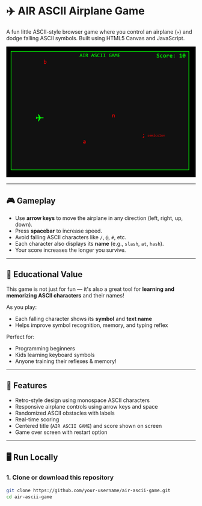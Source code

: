 # ✈️ AIR ASCII Airplane Game

A fun little ASCII-style browser game where you control an airplane (`✈`) and dodge falling ASCII symbols. Built using HTML5 Canvas and JavaScript.

<img src="./airascii.png" alt="AIR ASCII Game Screenshot" width="600"/>

---

## 🎮 Gameplay

- Use **arrow keys** to move the airplane in any direction (left, right, up, down).
- Press **spacebar** to increase speed.
- Avoid falling ASCII characters like `/`, `@`, `#`, etc.
- Each character also displays its **name** (e.g., `slash`, `at`, `hash`).
- Your score increases the longer you survive.

---

## 🧠 Educational Value

This game is not just for fun — it's also a great tool for **learning and memorizing ASCII characters** and their names!

As you play:
- Each falling character shows its **symbol** and **text name**
- Helps improve symbol recognition, memory, and typing reflex

Perfect for:
- Programming beginners  
- Kids learning keyboard symbols  
- Anyone training their reflexes & memory!

---

## 🧩 Features

- Retro-style design using monospace ASCII characters
- Responsive airplane controls using arrow keys and space
- Randomized ASCII obstacles with labels
- Real-time scoring
- Centered title (`AIR ASCII GAME`) and score shown on screen
- Game over screen with restart option

---

## 🖥️ Run Locally

### 1. Clone or download this repository

```bash
git clone https://github.com/your-username/air-ascii-game.git
cd air-ascii-game
